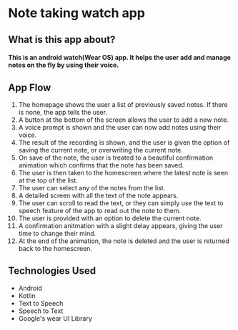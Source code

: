 # Note taking watch app
## What is this app about?
#### This is an android watch(Wear OS) app. It helps the user add and manage notes on the fly by using their voice.

## App Flow
1. The homepage shows the user a list of previously saved notes. If there is none, the app tells the user.
2. A button at the bottom of the screen allows the user to add a new note.
3. A voice prompt is shown and the user can now add notes using their voice.
4. The result of the recording is shown, and the user is given the option of saving the current note, or overwriting the current note.
5. On save of the note, the user is treated to a beautiful confirmation animation which confirms that the note has been saved.
6. The user is then taken to the homescreen where the latest note is seen at the top of the list.
7. The user can select any of the notes from the list.
8. A detailed screen with all the text of the note appears.
9. The user can scroll to read the text, or they can simply use the text to speech feature of the app to read out the note to them.
10. The user is provided with an option to delete the current note.
11. A confirmation anitmation with a slight delay appears, giving the user time to change their mind.
12. At the end of the animation, the note is deleted and the user is returned back to the homescreen.

## Technologies Used
* Android
* Kotlin
* Text to Speech
* Speech to Text
* Google's wear UI Library
